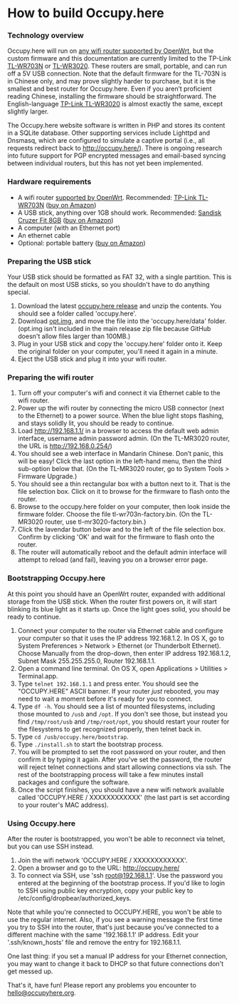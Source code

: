 # How to build Occupy.here

### Technology overview

Occupy.here will run on [any wifi router supported by OpenWrt](http://wiki.openwrt.org/toh), but the custom firmware and this documentation are currently limited to the TP-Link [TL-WR703N](http://wiki.openwrt.org/toh/tp-link/tl-wr703n) or [TL-WR3020](http://wiki.openwrt.org/toh/tp-link/tl-mr3020). These routers are small, portable, and can run off a 5V USB connection. Note that the default firmware for the TL-703N is in Chinese only, and may prove slightly harder to purchase, but it is the smallest and best router for Occupy.here. Even if you aren’t proficient reading Chinese, installing the firmware should be straightforward. The English-language [TP-Link TL-WR3020](http://wiki.openwrt.org/toh/tp-link/tl-mr3020) is almost exactly the same, except slightly larger.

The Occupy.here website software is written in PHP and stores its content in a SQLite database. Other supporting services include Lighttpd and Dnsmasq, which are configured to simulate a captive portal (i.e., all requests redirect back to http://occupy.here/). There is ongoing research into future support for PGP encrypted messages and email-based syncing between individual routers, but this has not yet been implemented.

### Hardware requirements

* A wifi router [supported by OpenWrt](http://wiki.openwrt.org/toh). Recommended: [TP-Link TL-WR703N](http://wiki.openwrt.org/toh/tp-link/tl-wr703n) ([buy on Amazon](http://www.amazon.com/gp/product/B005VEJ3GM/))
* A USB stick, anything over 1GB should work. Recommended: [Sandisk Cruzer Fit 8GB](http://www.sandisk.com/products/usb/drives/cruzer-fit/) ([buy on Amazon](http://www.amazon.com/SanDisk-Cruzer-SDCZ33-008G-B35-Flash-Drive/dp/B005FYNSUA))
* A computer (with an Ethernet port)
* An ethernet cable
* Optional: portable battery ([buy on Amazon](http://www.amazon.com/dp/B005IHDVLU/))

### Preparing the USB stick

Your USB stick should be formatted as FAT 32, with a single partition. This is the default on most USB sticks, so you shouldn't have to do anything special.

1. Download the latest [occupy.here release](http://downloads.occupyhere.org/occupy.here-latest.zip) and unzip the contents. You should see a folder called 'occupy.here'.
2. Download [opt.img](http://downloads.occupyhere.org/opt.img), and move the file into the 'occupy.here/data' folder. (opt.img isn't included in the main release zip file because GitHub doesn't allow files larger than 100MB.)
3. Plug in your USB stick and copy the 'occupy.here' folder onto it. Keep the original folder on your computer, you'll need it again in a minute.
4. Eject the USB stick and plug it into your wifi router.

### Preparing the wifi router

1. Turn off your computer's wifi and connect it via Ethernet cable to the wifi router.
2. Power up the wifi router by connecting the micro USB connector (next to the Ethernet) to a power source. When the blue light stops flashing, and stays solidly lit, you should be ready to continue.
3. Load http://192.168.1.1/ in a browser to access the default web admin interface, username admin password admin. (On the TL-MR3020 router, the URL is http://192.168.0.254/)
4. You should see a web interface in Mandarin Chinese. Don’t panic, this will be easy! Click the last option in the left-hand menu, then the third sub-option below that. (On the TL-MR3020 router, go to System Tools > Firmware Upgrade.)
5. You should see a thin rectangular box with a button next to it. That is the file selection box. Click on it to browse for the firmware to flash onto the router.
6. Browse to the occupy.here folder on your computer, then look inside the firmware folder. Choose the file tl-wr703n-factory.bin. (On the TL-MR3020 router, use tl-mr3020-factory.bin.)
7. Click the lavendar button below and to the left of the file selection box. Confirm by clicking 'OK' and wait for the firmware to flash onto the router.
8. The router will automatically reboot and the default admin interface will attempt to reload (and fail), leaving you on a browser error page.

### Bootstrapping Occupy.here

At this point you should have an OpenWrt router, expanded with additional storage from the USB stick. When the router first powers on, it will start blinking its blue light as it starts up. Once the light goes solid, you should be ready to continue.

1. Connect your computer to the router via Ethernet cable and configure your computer so that it uses the IP address 192.168.1.2. In OS X, go to System Preferences > Network > Ethernet (or Thunderbolt Ethernet). Choose Manually from the drop-down, then enter IP address 192.168.1.2, Subnet Mask 255.255.255.0, Router 192.168.1.1.
2. Open a command line terminal. On OS X, open Applications > Utilities > Terminal.app.
3. Type `telnet 192.168.1.1` and press enter. You should see the "OCCUPY.HERE" ASCII banner. If your router *just* rebooted, you may need to wait a moment before it's ready for you to connect.
4. Type `df -h`. You should see a list of mounted filesystems, including those mounted to `/usb` and `/opt`. If you don't see those, but instead you find `/tmp/root/usb` and `/tmp/root/opt`, you should restart your router for the filesystems to get recognized properly, then telnet back in.
5. Type `cd /usb/occupy.here/bootstrap`.
6. Type `./install.sh` to start the bootstrap process.
7. You will be prompted to set the root password on your router, and then confirm it by typing it again. After you've set the password, the router will reject telnet connections and start allowing connections via ssh. The rest of the bootstrapping process will take a few minutes install packages and configure the software.
8. Once the script finishes, you should have a new wifi network available called 'OCCUPY.HERE / XXXXXXXXXXXX' (the last part is set according to your router's MAC address).

### Using Occupy.here

After the router is bootstrapped, you won't be able to reconnect via telnet, but you can use SSH instead.

1. Join the wifi network 'OCCUPY.HERE / XXXXXXXXXXXX'.
2. Open a browser and go to the URL: http://occupy.here/
3. To connect via SSH, use 'ssh root@192.168.1.1'. Use the password you entered at the beginning of the bootstrap process. If you'd like to login to SSH using public key encryption, copy your public key to /etc/config/dropbear/authorized_keys.

Note that while you're connected to OCCUPY.HERE, you won't be able to use the regular internet. Also, if you see a warning message the first time you try to SSH into the router, that's just because you've connected to a different machine with the same '192.168.1.1' IP address. Edit your '.ssh/known_hosts' file and remove the entry for 192.168.1.1.

One last thing: if you set a manual IP address for your Ethernet connection, you may want to change it back to DHCP so that future connections don't get messed up.

That's it, have fun! Please report any problems you encounter to hello@occupyhere.org.
